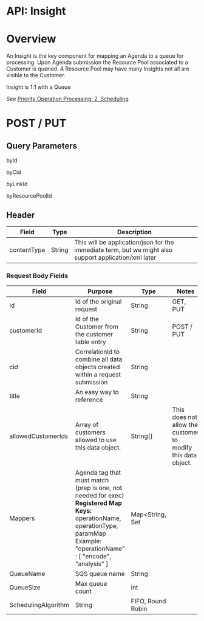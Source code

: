API: Insight
=====================

Overview
========

An Insight is the key component for mapping an Agenda to a queue for processing. Upon Agenda submission the Resource Pool associated to a Customer is queried. A Resource Pool may have many Insights not all are visible to the Customer.

Insight is 1:1 with a Queue

See [Priority Operation Processing: 2. Scheduling](Scheduling)

POST / PUT
==========

Query Parameters
----------------

byId

byCid

byLinkId

byResourcePoolId

Header
------
|Field|Type|Description|
|-----|----|-----------|
|contentType|String|This will be application/json for the immediate term, but we might also support application/xml later|

### Request Body Fields
|Field|Purpose|Type|Notes|
|-----|----|-----------|----|
|id|Id of the original request|String|GET, PUT|
|customerId|Id of the Customer from the customer table entry|String|POST / PUT|
|cid|CorrelationId to combine all data objects created within a request submission|String|
|title|An easy way to reference|String|
|allowedCustomerIds|Array of customers allowed to use this data object.|String[]|This does not allow the customer to modify this data object.|
|Mappers|Agenda tag that must match (prep is one, not needed for exec) <br/>**Registered Map Keys:** operationName, operationType, paramMap <br/>Example: "operationName" : \[ "encode", "analysis" \]|Map<String, Set<String>|
|QueueName|SQS queue name|String|
|QueueSize|Max queue count|int|
|SchedulingAlgorithm|String|FIFO, Round Robin|
